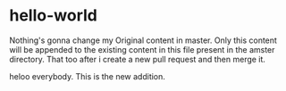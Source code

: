 # hello-world
Nothing's gonna change my Original content in master.
Only this content will be appended to the existing content in this file present in the amster directory.
That too after i create a new pull request and then merge it.


heloo everybody.
This is the new addition.

